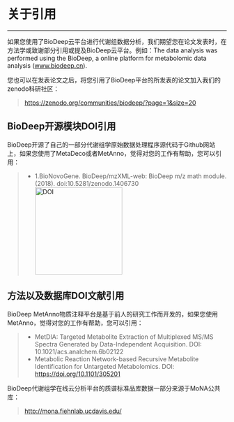 <!-- 关于引用 -->

# **关于引用**

<hr/>

如果您使用了BioDeep云平台进行代谢组数据分析，我们期望您在论文发表时，在方法学或致谢部分引用或提及BioDeep云平台。例如：The data analysis was performed using the BioDeep, a online platform for metabolomic data analysis (www.biodeep.cn).

您也可以在发表论文之后，将您引用了BioDeep平台的所发表的论文加入我们的zenodo科研社区：

> https://zenodo.org/communities/biodeep/?page=1&size=20

## BioDeep开源模块DOI引用

BioDeep开源了自己的一部分代谢组学原始数据处理程序源代码于Github网站上，如果您使用了MetaDeco或者MetAnno，觉得对您的工作有帮助，您可以引用：

> + 1.BioNovoGene. BioDeep/mzXML-web: BioDeep m/z math module. (2018). doi:10.5281/zenodo.1406730 <a href="https://zenodo.org/badge/latestdoi/145670434"><img src="https://zenodo.org/badge/145670434.svg" alt="DOI" style="width: 200px;"></a>

## 方法以及数据库DOI文献引用

BioDeep MetAnno物质注释平台是基于前人的研究工作而开发的，如果您使用MetAnno，觉得对您的工作有帮助，您可以引用：

> + MetDIA: Targeted Metabolite Extraction of Multiplexed MS/MS Spectra Generated by Data-Independent Acquisition. DOI: 10.1021/acs.analchem.6b02122
> + Metabolic Reaction Network-based Recursive Metabolite Identification for Untargeted Metabolomics. DOI: https://doi.org/10.1101/305201

BioDeep代谢组学在线云分析平台的质谱标准品库数据一部分来源于MoNA公共库：

> http://mona.fiehnlab.ucdavis.edu/